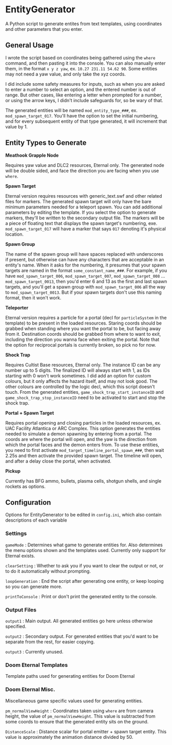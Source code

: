 # EntityGenerator
A Python script to generate entites from text templates, using coordinates and other parameters that you enter.

## General Usage
I wrote the script based on coordinates being gathered using the `where` command, and then pasting it into the console. You can also manually enter them, in the format `x y z yaw`, ex. `10.27 231.11 54.62 90`. Some entities may not need a yaw value, and only take the xyz coords.

I did include some safety measures for inputs, such as when you are asked to enter a number to select an option, and the entered number is out of range. But other cases, like entering a letter when prompted for a number, or using the arrow keys, I didn't include safeguards for, so be wary of that.

The generated entities will be named `mod_entity_type_###`, ex. `mod_spawn_target_017`. You'll have the option to set the initial numbering, and for every subsequent entity of that type generated, it will increment that value by 1.

## Entity Types to Generate
**Meathook Grapple Node**

Requires yaw value and DLC2 resources, Eternal only. The generated node will be double sided, and face the direction you are facing when you use `where`.

**Spawn Target**

Eternal version requires resources with generic_text.swf and other related files for markers. The generated spawn target will only have the bare minimum parameters needed for a teleport spawn. You can add additional parameters by editing the template. If you select the option to generate markers, they'll be written to the secondary output file. The markers will be a piece of floating text that displays the spawn target's numbering, exe. `mod_spawn_target_017` will have a marker that says `017` denoting it's physical location.

**Spawn Group**

The name of the spawn group will have spaces replaced with underscores if present, but otherwise can have any characters that are acceptable in an entity's name. When it asks for the numbering, it presumes that your spawn targets are named in the format `some_constant_name_###`. For example, if you have `mod_spawn_target_006`, `mod_spawn_target_007`, `mod_spawn_target_008` ... `mod_spawn_target_0013`, then you'd enter 6 and 13 as the first and last spawn targets, and you'll get a spawn group with `mod_spawn_target_006` all the way to `mod_spawn_target_0013`. But if your spawn targets don't use this naming format, then it won't work.

**Teleporter**

Eternal version requires a particle for a portal (decl for `particleSystem` in the template) to be present in the loaded resources. Staring coords should be grabbed when standing where you want the portal to be, but facing away from it. Destination coords should be grabbed from where to want to exit, including the direction you wanna face when exiting the portal. Note that the option for reciprocal portals is currently broken, so pick no for now.

**Shock Trap**

Requires Cultist Base resources, Eternal only. The instance ID can be any number up to 5 digits. The finalized ID will always start with 1, as IDs starting with 0 won't work sometimes. I did add an option for custom colours, but it only affects the hazard itself, and may not look good. The other colours are controlled by the logic decl, which this script doesn't touch. From the generated entities, `game_shock_trap_start_instanceID` and `game_shock_trap_stop_instanceID` need to be activated to start and stop the shock trap.

**Portal + Spawn Target**

Requires portal opening and closing particles in the loaded resources, ex. UAC Facility Atlantica or ARC Complex. This option generates the entities needed to simulate a demon spawning by entering from a portal. The coords are where the portal will open, and the yaw is the direction from which the portal faces and the demon enters from. To use these entities, you need to first activate `mod_target_timeline_portal_spawn_###`, then wait 2.25s and then activate the provided spawn target. The timeline will open, and after a delay close the portal, when activated.

**Pickup**

Currently has BFG ammo, bullets, plasma cells, shotgun shells, and single rockets as options.


## Configuration
Options for EntityGenerator to be edited in `config.ini`, which also contain descriptions of each variable

### Settings
`gameMode` : Determines what game to generate entities for. Also determines the menu options shown and the templates used. Currently only support for Eternal exists.

`clearSetting` : Whether to ask you if you want to clear the output or not, or to do it automatically without prompting.

`loopGeneration` : End the script after generating one entity, or keep looping so you can generate more.

`printToConsole` : Print or don't print the generated entity to the console.

### Output Files

`output1` : Main output. All generated entities go here unless otherwise specified.

`output2` : Secondary output. For generated entities that you'd want to be separate from the rest, for easier copying.

`output3` : Currently unused.

### Doom Eternal Templates
Template paths used for generating entities for Doom Eternal

### Doom Eternal Misc.
Miscellaneous game specific values used for generating entities.

`pm_normalViewHeight` : Coordinates taken using `where` are from camera height, the value of `pm_normalViewHeight`. This value is subtracted from some coords to ensure that the generated entity sits on the ground.

`DistanceScale` : Distance scalar for portal emitter + spawn target entity. This value is approximately the animation distance divided by 50.
